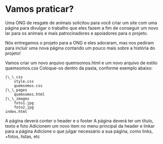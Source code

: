 # Vamos praticar?

Uma ONG de resgate de animais solicitou para você criar um site com uma página para divulgar o trabalho que eles fazem a fim de conseguir um novo lar para os animais e mais patrocinadores e apoiadores para o projeto.

Nós entregamos o projeto para a ONG e eles adoraram, mas nos pediram para incluir uma nova página contando um pouco mais sobre a história do projeto!

Vamos criar um novo arquivo quemsomos.html e um novo arquivo de estilo quemsomos.css
Coloque-os dentro da pasta, conforme exemplo abaixo:

```
|\_\_css
    style.css
    quemsomos.css
|\_\_pages
    quemsomos.html
|\_\_images
    foto1.jpg
    foto2.jpg
index.html
```

A página deverá conter o header e o footer
A página deverá ter um título, texto e foto
Adicionem um novo item no menu principal da header e linkar para a página
Adicione o que julgar necessário a sua página, como links, +fotos, listas, etc
